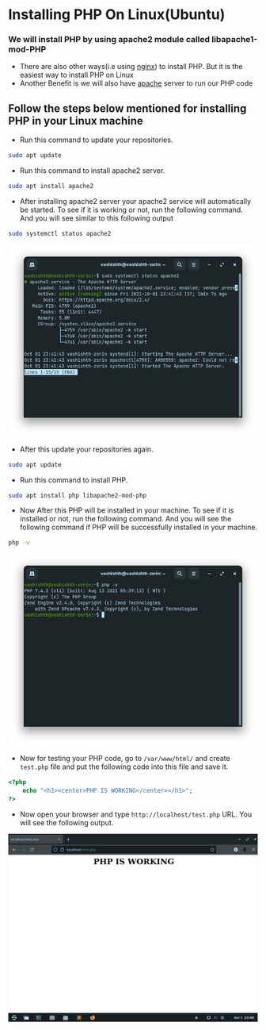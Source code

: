 # Installing PHP On Linux(Ubuntu)

### We will install PHP by using apache2 module called libapache1-mod-PHP
 - There are also other ways(i.e using [nginx](https://www.nginx.com/)) to install PHP. But it is the easiest way to install PHP on Linux
 - Another Benefit is we will also have [apache](https://www.apache.org/) server to run our PHP code

## Follow the steps below mentioned for installing PHP in your Linux machine

- Run this command to update your repositories.

```bash
sudo apt update
```

- Run this command to install apache2 server.

```bash
sudo apt install apache2
``` 

- After installing apache2 server your apache2 service will automatically be started. To see if it is working or not, run the following command. And you will see similar to this following output

```bash
sudo systemctl status apache2
```
![systemctl](img/confirmapache.png)

- After this update your repositories again.

```bash
sudo apt update
```

- Run this command to install PHP.

```bash
sudo apt install php libapache2-mod-php
```

- Now After this PHP will be installed in your machine. To see if it is installed or not, run the following command. And you will see the following command if PHP will be successfully installed in your machine.

```bash
php -v
```
![phpversion](img/phpversion.png)

- Now for testing your PHP code, go to `/var/www/html/` and create `test.php` file and put the following code into this file and save it.
```php
<?php
	echo "<h1><center>PHP IS WORKING</center></h1>";
?>
```
- Now open your browser and type `http://localhost/test.php` URL. You will see the following output.

![browserapache](img/phpworkingfine.png)
